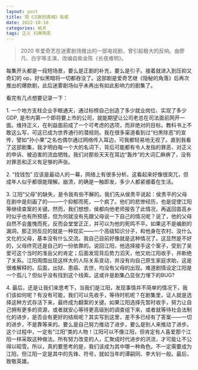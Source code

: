 ```yaml
---
layout: post
title: 观《沉默的真相》有感
date: 2022-10-18
categories: WLR  
tags: 正义 扫黑除恶
---
```


> 2020 年爱奇艺在迷雾剧场推出的一部电视剧，曾引起极大的反响。由廖凡、白宇等主演，改编自紫金陈《长夜难明》。

每集开头都是一段短场景，要么是正剧的补充，要么是引子。接着就进入到压抑又奇幻的 op，好似黑暗将一切都吞没了。这部剧是爱奇艺继《隐秘的角落》后再次推出的爆款剧，此后迷雾剧场似乎未再出有如此影响力的剧集了。

看完有几点想要记录一下：

1\. 一个地方支柱企业手眼通天，通过标榜自己创造了多少就业岗位、实现了多少 GDP, 是市内第一个即将要上市的公司，就能期望让公司老总在司法面前网开一面。维持正义，在利益面前成了一个可考虑的选项，而非绝对的目标。教科书上不敢这么写，可这已成为世界通行的潜规则。我在很多渠道看到过“扫黑除恶”的宣传，譬如“孙小果”之名也偶尔通过网络传入耳边，可我都轻易地无视了。直到我看了这部剧集，我才明白每一个大的名词下，背后可能都有令人发指的罪恶、对正义的申诉、被迫害的流血牺牲。我们对那些天天在耳边“轰炸”的大词汇麻痹了，没有对罪恶和正义有足够的声张。

2\. “找钱包” 应该是最动人的一幕，网络上有很多分析。这看起来好像很突兀，但成年人似乎都很能理解。崩溃，的确是一触即发，多少人都紧绷着在生活。

3\. 江阳“父母”的缺失，是令我有些不解的。我们先从侯贵平说起：侯贵平的父母在剧中是刻画了的——一个抑郁而死，一个疯了。他们的悲惨经历，也是促使江阳等继续查案的关键。然而，我们想想，侯都向他老师报告了此情况，再返回苗高乡时似乎也有所预感，但为何就没有先跟父母说一下自己的情况呢？说了，他的父母自然不会羞愧而死，反而会堂堂正正，并可以为他的死鸣不平。如果这不是编剧的漏洞，那正则反应的就是一种现实——一个高级知识分子，和他身在农村、没什么文化的父母，基本没有什么交流。我自己目前好像就是这种情况了。这显然是不好的，父母终究还是自己的一份依靠的。说回江阳，他选择接手这个案子，受到了吴爱可这个当时的准岳父的肯定；后面发现背后势力滔天，他又劝江阳收手，并断绝了关系。江阳周围出现这样大的人际关系变动，并没有向自己原生家庭求助，这是很难解释的。后面，出狱、患癌、去世，均没有父母的出现。难道剧情设定江阳是一个孤儿？但似乎没有找到这个线索。这或许是剧集凸显张力埋下的BUG?

4\. 最后，还是让我们来思考下，当我们是江阳，发现事情并不简单的情况下，我们该如何呢？有没有可能，我们可以先收手，等待时机呢？在剧集里，证人就是选择这种方式存活下来，最终成为翻案的关键。如果江阳选择先暂时收手，努力让自己拥有更多的资源，或者就安心等待更高级别的调查组下来，或者就等待社会法制化的进步，是否会有更好的结局呢？其实写到这里，差不多已经有了答案——一切的进步，不是靠等来的。要么是自己努力推动了进步，要么是别人来推动了进步。这个过程中，一定有“江阳”类的人物！江阳可以不像江阳，但肯定有人喜爱那个江阳一样采取这种做法。所有努力改变的人，汇聚成时代进步的洪流，才可能让不公得以昭雪。所以，真的要思考的是，我们该成为其中哪一种角色。不一定需要成为江阳，但江阳一定是其中的先锋、符号，就如当年的谭嗣同、李大钊一般。最后，致敬英雄。
